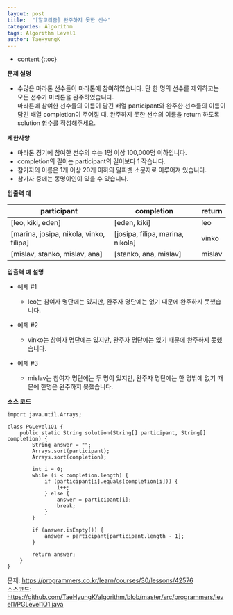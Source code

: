 ```yaml
---
layout: post
title:  "[알고리즘] 완주하지 못한 선수"
categories: Algorithm
tags: Algorithm Level1
author: TaeHyungK
---
```


* content
{:toc}

**문제 설명**

  - 수많은 마라톤 선수들이 마라톤에 참여하였습니다. 단 한 명의 선수를 제외하고는 모든 선수가 마라톤을 완주하였습니다.
    <br>마라톤에 참여한 선수들의 이름이 담긴 배열 participant와 완주한 선수들의 이름이 담긴 배열 completion이 주어질 때, 완주하지 못한 선수의 이름을 return 하도록 solution 함수를 작성해주세요.

**제한사항**

 - 마라톤 경기에 참여한 선수의 수는 1명 이상 100,000명 이하입니다.
 - completion의 길이는 participant의 길이보다 1 작습니다.
 - 참가자의 이름은 1개 이상 20개 이하의 알파벳 소문자로 이루어져 있습니다.
 - 참가자 중에는 동명이인이 있을 수 있습니다.



**입출력 예**

|participant|completion|return|
|------|---|---|
[leo, kiki, eden]|[eden, kiki]|leo
[marina, josipa, nikola, vinko, filipa]|[josipa, filipa, marina, nikola]|vinko
[mislav, stanko, mislav, ana]|[stanko, ana, mislav]|mislav


**입출력 예 설명**

- 예제 #1
  - leo는 참여자 명단에는 있지만, 완주자 명단에는 없기 때문에 완주하지 못했습니다.

- 예제 #2
  - vinko는 참여자 명단에는 있지만, 완주자 명단에는 없기 때문에 완주하지 못했습니다.

- 예제 #3
  - mislav는 참여자 명단에는 두 명이 있지만, 완주자 명단에는 한 명밖에 없기 때문에 한명은 완주하지 못했습니다.

**소스 코드**

~~~
import java.util.Arrays;

class PGLevel1Q1 {
    public static String solution(String[] participant, String[] completion) {
        String answer = "";
        Arrays.sort(participant);
        Arrays.sort(completion);

        int i = 0;
        while (i < completion.length) {
            if (participant[i].equals(completion[i])) {
                i++;
            } else {
                answer = participant[i];
                break;
            }
        }

        if (answer.isEmpty()) {
            answer = participant[participant.length - 1];
        }

        return answer;
    }
}
~~~

문제: https://programmers.co.kr/learn/courses/30/lessons/42576<br>
소스코드: https://github.com/TaeHyungK/algorithm/blob/master/src/programmers/level1/PGLevel1Q1.java
